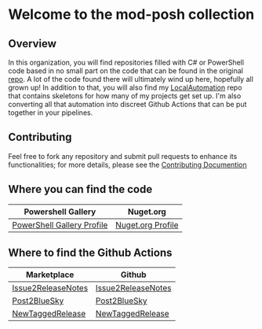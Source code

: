 # Welcome to the mod-posh collection

## Overview

In this organization, you will find repositories filled with C# or PowerShell code based in no small part on the code that can be found in the original [repo](https://github.com/jeffpatton1971/mod-posh). A lot of the code found there will ultimately wind up here, hopefully all grown up! In addition to that, you will also find my [LocalAutomation](https://github.com/mod-posh/LocalAutomaion) repo that contains skeletons for how many of my projects get set up. I'm also converting all that automation into discreet Github Actions that can be put together in your pipelines.

## Contributing

Feel free to fork any repository and submit pull requests to enhance its functionalities; for more details, please see the [Contributing Documention](CONTRIBUTING.md)

## Where you can find the code

| Powershell Gallery | Nuget.org |
|-----------------|----------------|
| [PowerShell Gallery Profile](https://www.powershellgallery.com/profiles/jeffpatton1971)| [Nuget.org Profile](https://www.nuget.org/profiles/jeffpatton1971) |

## Where to find the Github Actions
| Marketplace | Github |
|-----------------|----------------|
| [Issue2ReleaseNotes](https://github.com/marketplace/actions/generate-release-notes-from-milestone)| [Issue2ReleaseNotes](https://github.com/mod-posh/Issue2ReleaseNotes) |
| [Post2BlueSky](https://github.com/marketplace/actions/post2bluesky)| [Post2BlueSky](https://github.com/mod-posh/Post2BlueSky) |
| [NewTaggedRelease](https://github.com/marketplace/actions/newtaggedrelease) | [NewTaggedRelease](https://github.com/mod-posh/NewTaggedRelease) |
